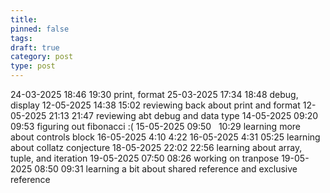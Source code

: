 ```yaml
---
title: 
pinned: false
tags: 
draft: true
category: post
type: post
---
```

24-03-2025 18:46 19:30 print, format
25-03-2025 17:34 18:48 debug, display
12-05-2025 14:38 15:02 reviewing back about print and format
12-05-2025 21:13 21:47 reviewing abt debug and data type
14-05-2025 09:20 09:53 figuring out fibonacci :(
15-05-2025 09:50   10:29 learning more about controls block
16-05-2025 4:10 4:22
16-05-2025 4:31 05:25 learning about collatz conjecture
18-05-2025 22:02  22:56 learning about array, tuple, and iteration
19-05-2025 07:50 08:26 working on tranpose
19-05-2025 08:50 09:31 learning a bit about shared reference and exclusive reference
 

